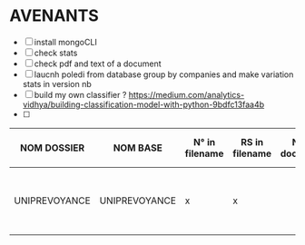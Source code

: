 # AVENANTS

- [ ] install mongoCLI
- [ ] check stats
- [ ] check pdf and text of a document
- [ ] laucnh poledi from database group by companies and make variation stats in version nb
- [ ] build my own classifier ? https://medium.com/analytics-vidhya/building-classification-model-with-python-9bdfc13faa4b
- [ ]  

| NOM DOSSIER    |    NOM BASE  | N° in filename | RS in filename | N° in document | pattern in filename |pattern in doc | Commentaire | Exemple doc| Exemple contrat|
|----------------|--------------|----------------|----------------|----------------|---------|-------------|-------------|------------|----------------|
| UNIPREVOYANCE  | UNIPREVOYANCE| x              |x               |                |  -------------|         |            |           | .*?(?<P ref>\d{14}[A-Z]_*.?)\.pdf |